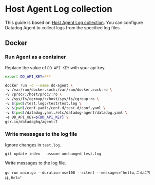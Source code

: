 # Host Agent Log collection

This guide is based on [Host Agent Log collection](https://docs.datadoghq.com/agent/logs/?tab=tailfiles).
You can configure Datadog Agent to collect logs from the specified log files.

## Docker

### Run Agent as a container

Replace the value of `DD_API_KEY` with your api key.

```bash
export DD_API_KEY=***
```

```bash
docker run -d --name dd-agent \
-v /var/run/docker.sock:/var/run/docker.sock:ro \
-v /proc/:/host/proc/:ro \
-v /sys/fs/cgroup/:/host/sys/fs/cgroup:ro \
-v $(pwd)/test.log:/test/test.log \
-v $(pwd)/conf.yaml:/conf.d/test.d/conf.yaml \
-v $(pwd)/datadog.yaml:/etc/datadog-agent/datadog.yaml \
-e DD_API_KEY=${DD_API_KEY} \
gcr.io/datadoghq/agent:7
```

### Write messages to the log file

Ignore changes in `test.log`.

```shell
git update-index --assume-unchanged test.log
```

Write messages to the log file.

```shell
go run main.go --duration-ms=100 --silent --messages="hello,こんにちは,Hola"
```
